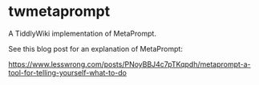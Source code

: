 # twmetaprompt
A TiddlyWiki implementation of MetaPrompt.

See this blog post for an explanation of MetaPrompt:

https://www.lesswrong.com/posts/PNoyBBJ4c7pTKqpdh/metaprompt-a-tool-for-telling-yourself-what-to-do

